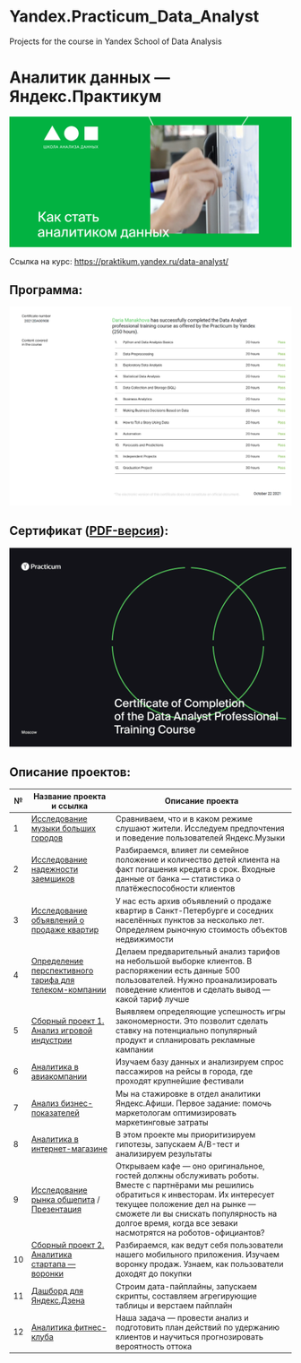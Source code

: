 # Yandex.Practicum_Data_Analyst
Projects for the course in Yandex School of Data Analysis
# Аналитик данных — Яндекс.Практикум
[![Аналитик данных — Яндекс.Практикум](/logo.png)](https://praktikum.yandex.ru/data-analyst/)

Ссылка на курс: https://praktikum.yandex.ru/data-analyst/


## Программа:
![Аналитик данных — программа](/programm.png)

## Сертификат ([PDF-версия](certificate/daria_manakhova_20212da00908.pdf)):
![Аналитик данных — сертификат](/certificate/certificate-11.png)

## Описание проектов:
| № | Название проекта и ссылка | Описание проекта                                                     |
|---------------|-------------------|------------------------------------------------------------------|
|1              |[Исследование музыки больших городов](https://nbviewer.org/github/manakhovad/Yandex.Practicum_Data_Analyst/blob/main/01.%20%D0%98%D1%81%D1%81%D0%BB%D0%B5%D0%B4%D0%BE%D0%B2%D0%B0%D0%BD%D0%B8%D0%B5%20%D0%B4%D0%B0%D0%BD%D0%BD%D1%8B%D1%85%20%D1%81%D0%B5%D1%80%D0%B2%D0%B8%D1%81%D0%B0%20%E2%80%9C%D0%AF%D0%BD%D0%B4%D0%B5%D0%BA%D1%81.%D0%9C%D1%83%D0%B7%D1%8B%D0%BA%D0%B0%E2%80%9D/Project_01.ipynb)|Сравниваем, что и в каком режиме слушают жители. Исследуем предпочтения и поведение пользователей Яндекс.Музыки|
|2              |[Исследование надежности заемщиков](https://nbviewer.org/github/manakhovad/Yandex.Practicum_Data_Analyst/blob/main/02.%20%D0%98%D1%81%D1%81%D0%BB%D0%B5%D0%B4%D0%BE%D0%B2%D0%B0%D0%BD%D0%B8%D0%B5%20%D0%BD%D0%B0%D0%B4%D1%91%D0%B6%D0%BD%D0%BE%D1%81%D1%82%D0%B8%20%D0%B7%D0%B0%D1%91%D0%BC%D1%89%D0%B8%D0%BA%D0%BE%D0%B2/Project_02.ipynb)|Разбираемся, влияет ли семейное положение и количество детей клиента на факт погашения кредита в срок. Входные данные от банка — статистика о платёжеспособности клиентов|
|3              |[Исследование объявлений о продаже квартир](https://nbviewer.jupyter.org/github/Drewleks/yandex_praktikum/blob/master/3.%20%D0%98%D1%81%D1%81%D0%BB%D0%B5%D0%B4%D0%BE%D0%B2%D0%B0%D1%82%D0%B5%D0%BB%D1%8C%D1%81%D0%BA%D0%B8%D0%B9%20%D0%B0%D0%BD%D0%B0%D0%BB%D0%B8%D0%B7%20%D0%B4%D0%B0%D0%BD%D0%BD%D1%8B%D1%85/real_estate_project.ipynb)| У нас есть архив объявлений о продаже квартир в Санкт-Петербурге и соседних населённых пунктов за несколько лет. Определяем рыночную стоимость объектов недвижимости|
|4              |[Определение перспективного тарифа для телеком-компании](https://nbviewer.jupyter.org/github/Drewleks/yandex_praktikum/blob/master/4.%20%D0%A1%D1%82%D0%B0%D1%82%D0%B8%D1%81%D1%82%D0%B8%D1%87%D0%B5%D1%81%D0%BA%D0%B8%D0%B9%20%D0%B0%D0%BD%D0%B0%D0%BB%D0%B8%D0%B7%20%D0%B4%D0%B0%D0%BD%D0%BD%D1%8B%D1%85/mobile_operator_project.ipynb)|Делаем предварительный анализ тарифов на небольшой выборке клиентов. В распоряжении есть данные 500 пользователей. Нужно проанализировать поведение клиентов и сделать вывод — какой тариф лучше|
|5              |[Сборный проект 1. Анализ игровой индустрии](https://nbviewer.jupyter.org/github/Drewleks/yandex_praktikum/blob/master/5.%20%D0%A1%D0%B1%D0%BE%D1%80%D0%BD%D1%8B%D0%B9%20%D0%BF%D1%80%D0%BE%D0%B5%D0%BA%D1%82%201/games_project.ipynb)|Выявляем определяющие успешность игры закономерности. Это позволит сделать ставку на потенциально популярный продукт и спланировать рекламные кампании|
|6              |[Аналитика в авиакомпании](https://nbviewer.jupyter.org/github/Drewleks/yandex_praktikum/blob/master/6.%20%D0%A1%D0%B1%D0%BE%D1%80%20%D0%B8%20%D1%85%D1%80%D0%B0%D0%BD%D0%B5%D0%BD%D0%B8%D0%B5%20%D0%B4%D0%B0%D0%BD%D0%BD%D1%8B%D1%85/flying_project.ipynb)|Изучаем базу данных и анализируем спрос пассажиров на рейсы в города, где проходят крупнейшие фестивали|
|7              |[Анализ бизнес-показателей](https://nbviewer.jupyter.org/github/Drewleks/yandex_praktikum/blob/master/7.%20%D0%90%D0%BD%D0%B0%D0%BB%D0%B8%D0%B7%20%D0%B1%D0%B8%D0%B7%D0%BD%D0%B5%D1%81-%D0%BF%D0%BE%D0%BA%D0%B0%D0%B7%D0%B0%D1%82%D0%B5%D0%BB%D0%B5%D0%B9/afisha_project.ipynb)|Мы на стажировке в отдел аналитики Яндекс.Афиши. Первое задание: помочь маркетологам оптимизировать маркетинговые затраты|
|8              |[Аналитика в интернет-магазине](https://nbviewer.jupyter.org/github/Drewleks/yandex_praktikum/blob/master/8.%20%D0%9F%D1%80%D0%B8%D0%BD%D1%8F%D1%82%D0%B8%D0%B5%20%D1%80%D0%B5%D1%88%D0%B5%D0%BD%D0%B8%D0%B9%20%D0%B2%20%D0%B1%D0%B8%D0%B7%D0%BD%D0%B5%D1%81%D0%B5%20%D0%BD%D0%B0%20%D0%BE%D1%81%D0%BD%D0%BE%D0%B2%D0%B5%20%D0%B4%D0%B0%D0%BD%D0%BD%D1%8B%D1%85/internet_store_project.ipynb)|В этом проекте мы приоритизируем гипотезы, запускаем A/B-тест и анализируем результаты|
|9              |[Исследование рынка общепита](https://nbviewer.jupyter.org/github/Drewleks/yandex_praktikum/blob/master/9.%20%D0%9A%D0%B0%D0%BA%20%D1%80%D0%B0%D1%81%D1%81%D0%BA%D0%B0%D0%B7%D0%B0%D1%82%D1%8C%20%D0%B8%D1%81%D1%82%D0%BE%D1%80%D0%B8%D1%8E%20%D1%81%20%D0%BF%D0%BE%D0%BC%D0%BE%D1%89%D1%8C%D1%8E%20%D0%B4%D0%B0%D0%BD%D0%BD%D1%8B%D1%85/cafe_project.ipynb) / [Презентация](https://github.com/Drewleks/yandex_praktikum/blob/master/9.%20%D0%9A%D0%B0%D0%BA%20%D1%80%D0%B0%D1%81%D1%81%D0%BA%D0%B0%D0%B7%D0%B0%D1%82%D1%8C%20%D0%B8%D1%81%D1%82%D0%BE%D1%80%D0%B8%D1%8E%20%D1%81%20%D0%BF%D0%BE%D0%BC%D0%BE%D1%89%D1%8C%D1%8E%20%D0%B4%D0%B0%D0%BD%D0%BD%D1%8B%D1%85/%D0%9F%D1%80%D0%B5%D0%B7%D0%B5%D0%BD%D1%82%D0%B0%D1%86%D0%B8%D1%8F.pdf)|Открываем кафе — оно оригинальное, гостей должны обслуживать роботы. Вместе с партнёрами мы решились обратиться к инвесторам. Их интересует текущее положение дел на рынке — сможете ли вы снискать популярность на долгое время, когда все зеваки насмотрятся на роботов-официантов?|
|10             |[Сборный проект 2. Аналитика стартапа — воронки](https://nbviewer.jupyter.org/github/Drewleks/yandex_praktikum/blob/master/10.%20%D0%A1%D0%B1%D0%BE%D1%80%D0%BD%D1%8B%D0%B9%20%D0%BF%D1%80%D0%BE%D0%B5%D0%BA%D1%82%202/startup_project.ipynb)|Разбираемся, как ведут себя пользователи нашего мобильного приложения. Изучаем воронку продаж. Узнаем, как пользователи доходят до покупки|
|11             |[Дашборд для Яндекс.Дзена](https://github.com/Drewleks/yandex_praktikum/tree/master/11.%20%D0%90%D0%B2%D1%82%D0%BE%D0%BC%D0%B0%D1%82%D0%B8%D0%B7%D0%B0%D1%86%D0%B8%D1%8F)|Строим дата-пайплайны, запускаем скрипты, составляем агрегирующие таблицы и верстаем пайплайн|
|12             |[Аналитика фитнес-клуба](https://nbviewer.jupyter.org/github/Drewleks/yandex_praktikum/blob/master/12.%20%D0%9F%D1%80%D0%BE%D0%B3%D0%BD%D0%BE%D0%B7%D1%8B%20%D0%B8%20%D0%BF%D1%80%D0%B5%D0%B4%D1%81%D0%BA%D0%B0%D0%B7%D0%B0%D0%BD%D0%B8%D1%8F/gym_project.ipynb)|Наша задача — провести анализ и подготовить план действий по удержанию клиентов и научиться прогнозировать вероятность оттока|

